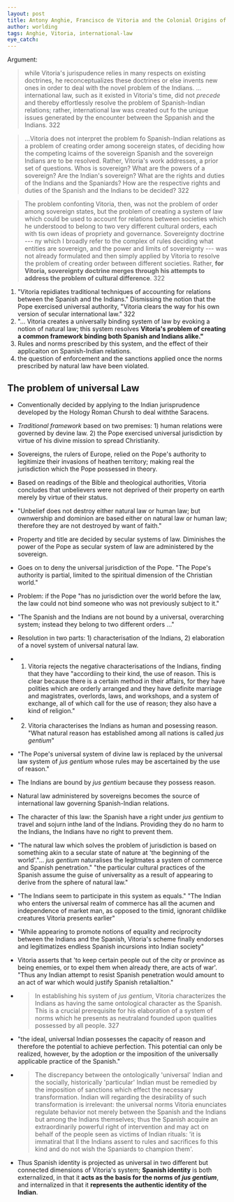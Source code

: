 ```yaml
---
layout: post
title: Antony Anghie, Francisco de Vitoria and the Colonial Origins of International Law
author: worlding
tags: Anghie, Vitoria, international-law
eye_catch:
---
```

Argument:
>while Vitoria's jurispudence relies in many respects on existing doctrines, he reconceptualizes these doctrines or else invents new ones in order to deal with the novel problem of the Indians. ... international law, such as it existed in Vitoria's time, did not _precede_ and thereby effortlessly resolve the problem of Spanish-Indian relations; rather, international law was created out fo the unique issues generated by the encounter between the Sppanish and the Indians. 322

>...Vitoria does not interpret the problem fo Spanish-Indian relations as a problem of creating order among socereign states, of deciding how the competing lcaims of the sovereign Spanish and the sovereign Indians are to be resolved. Rather, Vitoria's work addresses, a prior set of questions. Whos is sovereign? What are the powers of a sovereign? Are the Indian's sovereign? What are the rights and duties of the Indians and the Spaniards? How are the respective rights and duties of the Spanish and the Indians to be decided? 322

>The problem confonting Vitoria, then, was not the problem of order among sovereign states, but the problem of creating a system of law which could be used to account for relations between societies which he understood to belong to two very different cultural orders, each with tis own ideas of propriety and governance. Sovereignty doctrine --- ny which I broadly refer to the complex of rules deciding what entities are sovereign, and the power and limits of sovereignty --- was not already formulated and then simply applied by Vitoria to resolve the problem of creating order between different societies. Rather, __for Vitoria, sovereignty doctrine merges through his attempts to address the problem of cultural difference__. 322

1. "Vitoria repidiates traditional techniques of accounting for relations between the Spanish and the Indians." Dismissing the notion that the Pope exercised universal authority, "Vitoria clears the way for his own version of secular international law." 322
2. "... Vitoria creates a universally binding system of law by evoking a notion of natural law; this system resolves __Vitoria's problem of creating a common framework binding both Spanish and Indians alike."__
3. Rules and norms prescribed by this system, and the effect of their applicaiton on Spanish-Indian relations.
4. the question of enforcement and the sanctions applied once the norms prescribed by natural law have been violated.

## The problem of universal Law

* Conventionally decided by applying to the Indian jurisprudence developed by the Hology Roman Chursh to deal withthe Saracens.
* _Traditional framework_ based on two premises: 1) human relations were governed by devine law. 2) the Pope exercised universal jurisdiction by virtue of his divine mission to spread Christianity.
* Sovereigns, the rulers of Europe, relied on the Pope's authority to legitimize their invasions of heathen territory; making real the jurisdiction which the Pope possessed in theory.


* Based on readings of the Bible and theological authorities, Vitoria concludes that unbelievers were not deprived of their property on earth merely by virtue of their status.
* "Unbelief does not destroy either natural law or human law; but ownwership and dominion are based either on natural law or human law; therefore they are not destroyed by want of faith."
* Property and title are decided by secular systems of law. Diminishes the power of the Pope as secular system of law are administered by the sovereign.
* Goes on to deny the universal jurisdiction of the Pope. "The Pope's authority is partial, limited to the spiritual dimension of the Christian world."
* Problem: if the Pope "has no jurisdiction over the world before the law, the law could not bind someone who was not previously subject to it."
* "The Spanish and the Indians are not bound by a universal, overarching system; instead they belong to two different orders ..."
* Resolution in two parts: 1) characterisation of the Indians, 2) elaboration of a novel system of universal natural law.
* 1) Vitoria rejects the negative characterisations of the Indians, finding that they have "accordiing to their kind, the use of reason. This is clear because there is a certain method in their affairs, for they have polities which are orderly arranged and they have definite marriage and magistrates, overlords, laws, and workshops, and a system of exchange, all of which call for the use of reason; they also have a kind of religion."
* 2) Vitoria characterises the Indians as human and posessing reason. "What natural reason has established among all nations is called _jus gentium_"
* "The Pope's universal system of divine law is replaced by the universal law system of _jus gentium_ whose rules may be ascertained by the use of reason."
* The Indians are bound by _jus gentium_ because they possess reason.
* Natural law administered by sovereigns becomes the source of international law governing Spanish-Indian relations.


* The character of this law: the Spanish have a right under _jus gentium_ to travel and sojurn inthe land of the Indians. Providing they do no harm to the Indians, the Indians have no right to prevent them.
* "The natural law which solves the problem of jurisdiction is based on something akin to a secular state of nature at 'the beginning of the world'."... _jus gentium_ naturalises the legitmates a system of commerce and Spanish penetration." "the particular cultural practices of the Spanish assume the guise of universality as a result of appearing to derive from the sphere of natural law."
* "The Indians seem to participate in this system as equals." "The Indian who enters the universal realm of commerce has all the acumen and independence of market man, as opposed to the timid, ignorant childlike creatures Vitoria presents earlier"
* "While appearing to promote notions of equality and reciprocity between the Indians and the Spanish, Vitoria's scheme finally endorses and legitimatizes endless Spanish incursions into Indian society"
* Vitoria asserts that 'to keep certain people out of the city or province as being enemies, or to expel them when already there, are acts of war'. "Thus any Indian attempt to resist Spanish penetration would amount to an act of war which would justify Spanish retalialtion."
* >In establishing his system of _jus gentium_, Vitoria characterizes the Indians as having the same ontological character as the Spanish. This is a crucial prerequisite for his elaboration of a system of norms which he presents as neutraland founded upon qualities possessed by all people. 327
* "the ideal, universal Indian possesses the capacity of reason and therefore the potential to achieve perfection. This potential can only be realized, however, by the adoption or the imposition of the universally applicable practice of the Spanish."
* >The discrepancy between the ontologically 'universal' Indian and the socially, historically 'particular' Indian must be remedied by the imposition of sanctions which effect the necessary transformation. Indian will regarding the desirability of such transformation is irrelevant: the universal norms Vitoria enunciates regulate behavior not merely between the Spanish and the Indians but among the Indians themselves; thus the Spanish acquire an extraordinarily powerful right of intervention and may act on behalf of the people seen as victims of Indian rituals: 'it is immatiral that ll the Indians assent to rules and sacrifices fo this kind and do not wish the Spaniards to champion them'.
* Thus Spanish identity is projected as universal in two different but connected dimensions of Vitoria's system; __Spanish identity__ is both externalized, in that it __acts as the basis for the norms of _jus gentium___, and internalized in that it __represents the authentic identity of the Indian__.
